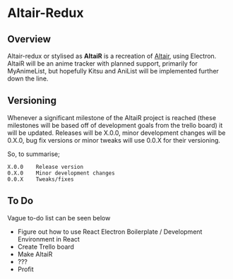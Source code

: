 # Altair-Redux

## Overview
Altair-redux or stylised as **AltaiR** is a recreation of [Altair](https://github.com/mdpenguino/altair), using Electron. AltaiR will be an anime tracker with planned support, primarily for MyAnimeList, but hopefully Kitsu and AniList will be implemented further down the line.

## Versioning
Whenever a significant milestone of the AltaiR project is reached (these milestones will be based off of development goals from the trello board) it will be updated. 
Releases will be X.0.0, minor development changes will be 0.X.0, bug fix versions or minor tweaks will use 0.0.X for their versioning.

So, to summarise;
```
X.0.0    Release version
0.X.0    Minor development changes
0.0.X    Tweaks/fixes
```

## To Do
Vague to-do list can be seen below
* Figure out how to use React Electron Boilerplate / Development Environment in React
* Create Trello board
* Make AltaiR
* ???
* Profit
